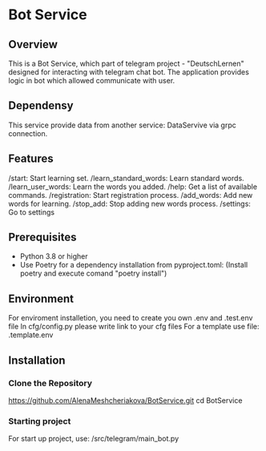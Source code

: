 # Bot Service

## Overview

This is a Bot Service, which part of telegram project - "DeutschLernen" designed for interacting with telegram chat bot. 
The application provides logic in bot which allowed communicate with user.

## Dependensy

This service provide data from another service: DataServive via grpc connection. 

## Features

/start: Start learning set.
/learn_standard_words: Learn standard words.
/learn_user_words: Learn the words you added.
/help: Get a list of available commands.
/registration: Start registration process.
/add_words: Add new words for learning.
/stop_add: Stop adding new words process.
/settings: Go to settings

## Prerequisites

- Python 3.8 or higher
- Use Poetry for a dependency installation from pyproject.toml:
(Install poetry and execute comand "poetry install")

## Environment

For enviroment installetion, you need to create you own .env and .test.env file
In cfg/config.py please write link to your cfg files
For a template use file: .template.env

## Installation

### Clone the Repository

https://github.com/AlenaMeshcheriakova/BotService.git
cd BotService

### Starting project

For start up project, use: /src/telegram/main_bot.py
